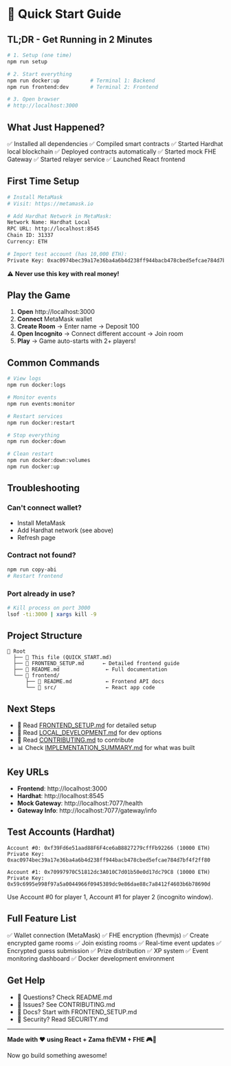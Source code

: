 # 🚀 Quick Start Guide

## TL;DR - Get Running in 2 Minutes

```bash
# 1. Setup (one time)
npm run setup

# 2. Start everything
npm run docker:up          # Terminal 1: Backend
npm run frontend:dev       # Terminal 2: Frontend

# 3. Open browser
# http://localhost:3000
```

## What Just Happened?

✅ Installed all dependencies
✅ Compiled smart contracts
✅ Started Hardhat local blockchain
✅ Deployed contracts automatically
✅ Started mock FHE Gateway
✅ Started relayer service
✅ Launched React frontend

## First Time Setup

```bash
# Install MetaMask
# Visit: https://metamask.io

# Add Hardhat Network in MetaMask:
Network Name: Hardhat Local
RPC URL: http://localhost:8545
Chain ID: 31337
Currency: ETH

# Import test account (has 10,000 ETH):
Private Key: 0xac0974bec39a17e36ba4a6b4d238ff944bacb478cbed5efcae784d7bf4f2ff80
```

⚠️ **Never use this key with real money!**

## Play the Game

1. **Open** http://localhost:3000
2. **Connect** MetaMask wallet
3. **Create Room** → Enter name → Deposit 100
4. **Open Incognito** → Connect different account → Join room
5. **Play** → Game auto-starts with 2+ players!

## Common Commands

```bash
# View logs
npm run docker:logs

# Monitor events
npm run events:monitor

# Restart services
npm run docker:restart

# Stop everything
npm run docker:down

# Clean restart
npm run docker:down:volumes
npm run docker:up
```

## Troubleshooting

### Can't connect wallet?
- Install MetaMask
- Add Hardhat network (see above)
- Refresh page

### Contract not found?
```bash
npm run copy-abi
# Restart frontend
```

### Port already in use?
```bash
# Kill process on port 3000
lsof -ti:3000 | xargs kill -9
```

## Project Structure

```
📁 Root
  ├── 📄 This file (QUICK_START.md)
  ├── 📄 FRONTEND_SETUP.md      ← Detailed frontend guide
  ├── 📄 README.md               ← Full documentation
  └── 📁 frontend/
      ├── 📄 README.md           ← Frontend API docs
      └── 📁 src/                ← React app code
```

## Next Steps

- 📖 Read [FRONTEND_SETUP.md](./FRONTEND_SETUP.md) for detailed setup
- 🔧 Read [LOCAL_DEVELOPMENT.md](./docs/LOCAL_DEVELOPMENT.md) for dev options
- 🤝 Read [CONTRIBUTING.md](./CONTRIBUTING.md) to contribute
- 📊 Check [IMPLEMENTATION_SUMMARY.md](./IMPLEMENTATION_SUMMARY.md) for what was built

## Key URLs

- **Frontend**: http://localhost:3000
- **Hardhat**: http://localhost:8545
- **Mock Gateway**: http://localhost:7077/health
- **Gateway Info**: http://localhost:7077/gateway/info

## Test Accounts (Hardhat)

```
Account #0: 0xf39Fd6e51aad88F6F4ce6aB8827279cffFb92266 (10000 ETH)
Private Key: 0xac0974bec39a17e36ba4a6b4d238ff944bacb478cbed5efcae784d7bf4f2ff80

Account #1: 0x70997970C51812dc3A010C7d01b50e0d17dc79C8 (10000 ETH)
Private Key: 0x59c6995e998f97a5a0044966f0945389dc9e86dae88c7a8412f4603b6b78690d
```

Use Account #0 for player 1, Account #1 for player 2 (incognito window).

## Full Feature List

✅ Wallet connection (MetaMask)
✅ FHE encryption (fhevmjs)
✅ Create encrypted game rooms
✅ Join existing rooms
✅ Real-time event updates
✅ Encrypted guess submission
✅ Prize distribution
✅ XP system
✅ Event monitoring dashboard
✅ Docker development environment

## Get Help

- 💬 Questions? Check README.md
- 🐛 Issues? See CONTRIBUTING.md
- 📖 Docs? Start with FRONTEND_SETUP.md
- 🔐 Security? Read SECURITY.md

---

**Made with ❤️ using React + Zama fhEVM + FHE 🎮🔐**

Now go build something awesome!
